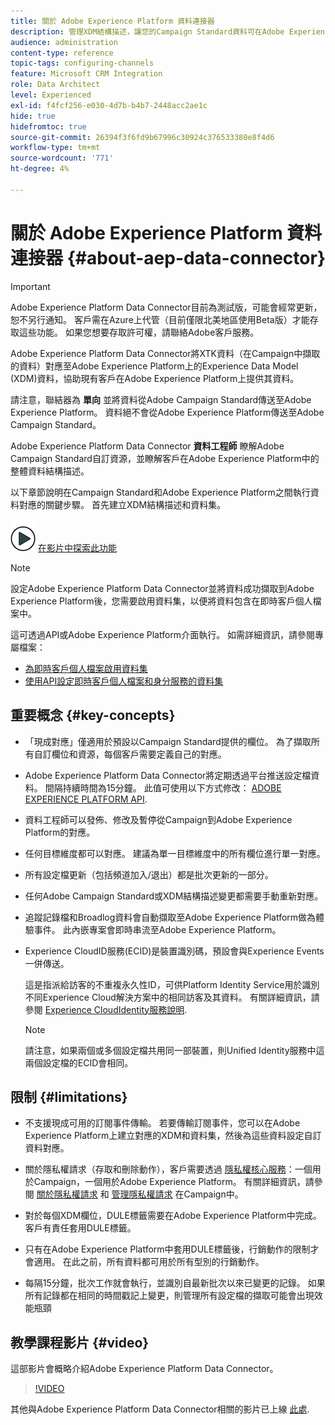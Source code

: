 ```yaml
---
title: 關於 Adobe Experience Platform 資料連接器
description: 管理XDM結構描述，讓您的Campaign Standard資料可在Adobe Experience Platform上使用。
audience: administration
content-type: reference
topic-tags: configuring-channels
feature: Microsoft CRM Integration
role: Data Architect
level: Experienced
exl-id: f4fcf256-e030-4d7b-b4b7-2448acc2ae1c
hide: true
hidefromtoc: true
source-git-commit: 26394f3f6fd9b67996c30924c376533380e8f4d6
workflow-type: tm+mt
source-wordcount: '771'
ht-degree: 4%

---
```


# 關於 Adobe Experience Platform 資料連接器 {#about-aep-data-connector}

>[!IMPORTANT]
>
>Adobe Experience Platform Data Connector目前為測試版，可能會經常更新，恕不另行通知。 客戶需在Azure上代管（目前僅限北美地區使用Beta版）才能存取這些功能。 如果您想要存取許可權，請聯絡Adobe客戶服務。

Adobe Experience Platform Data Connector將XTK資料（在Campaign中擷取的資料）對應至Adobe Experience Platform上的Experience Data Model (XDM)資料，協助現有客戶在Adobe Experience Platform上提供其資料。

請注意，聯結器為 **單向** 並將資料從Adobe Campaign Standard傳送至Adobe Experience Platform。 資料絕不會從Adobe Experience Platform傳送至Adobe Campaign Standard。

Adobe Experience Platform Data Connector **資料工程師** 瞭解Adobe Campaign Standard自訂資源，並瞭解客戶在Adobe Experience Platform中的整體資料結構描述。

以下章節說明在Campaign Standard和Adobe Experience Platform之間執行資料對應的關鍵步驟。 首先建立XDM結構描述和資料集。

![](assets/do-not-localize/how-to-video.png) [在影片中探索此功能](#video)

>[!NOTE]
>設定Adobe Experience Platform Data Connector並將資料成功擷取到Adobe Experience Platform後，您需要啟用資料集，以便將資料包含在即時客戶個人檔案中。
>
>這可透過API或Adobe Experience Platform介面執行。 如需詳細資訊，請參閱專屬檔案：
>
>* [為即時客戶個人檔案啟用資料集](https://experienceleague.adobe.com/docs/experience-platform/rtcdp/datasets/dataset.html)
>* [使用API設定即時客戶個人檔案和身分服務的資料集](https://experienceleague.adobe.com/docs/experience-platform/catalog/api/getting-started.html)

## 重要概念 {#key-concepts}

* 「現成對應」僅適用於預設以Campaign Standard提供的欄位。 為了擷取所有自訂欄位和資源，每個客戶需要定義自己的對應。

* Adobe Experience Platform Data Connector將定期透過平台推送設定檔資料&#x200B;。 間隔持續時間為15分鐘。 此值可使用以下方式修改： [ADOBE EXPERIENCE PLATFORM API](https://experienceleague.adobe.com/docs/experience-platform/ingestion/home.html).

* 資料工程師可以發佈、修改及暫停從Campaign到Adobe Experience Platform的對應。

* 任何目標維度都可以對應。 建議為單一目標維度中的所有欄位進行單一對應。

* 所有設定檔更新（包括頻道加入/退出）都是批次更新的一部分。

* 任何Adobe Campaign Standard或XDM結構描述變更都需要手動重新對應&#x200B;。

* 追蹤記錄檔和Broadlog資料會自動擷取至Adobe Experience Platform做為體驗事件。 此內嵌專案會即時串流至Adobe Experience Platform。

* Experience CloudID服務(ECID)是裝置識別碼，預設會與Experience Events一併傳送。

  這是指派給訪客的不重複永久性ID，可供Platform Identity Service用於識別不同Experience Cloud解決方案中的相同訪客及其資料。 有關詳細資訊，請參閱 [Experience CloudIdentity服務說明](https://experienceleague.adobe.com/docs/id-service/using/home.html).

  >[!NOTE]
  >
  >請注意，如果兩個或多個設定檔共用同一部裝置，則Unified Identity服務中這兩個設定檔的ECID會相同。

## 限制 {#limitations}

* 不支援現成可用的訂閱事件傳輸。 若要傳輸訂閱事件，您可以在Adobe Experience Platform上建立對應的XDM和資料集，然後為這些資料設定自訂資料對應。

* 關於隱私權請求（存取和刪除動作），客戶需要透過 [隱私權核心服務](https://experienceleague.adobe.com/docs/experience-platform/privacy/home.html#how-to-use-privacy-service-to-manage-privacy-job-requests)：一個用於Campaign，一個用於Adobe Experience Platform。 有關詳細資訊，請參閱 [關於隱私權請求](https://experienceleague.adobe.com/docs/campaign-standard/using/getting-started/privacy/privacy-requests.html?lang=zh-Hant#getting-started) 和 [管理隱私權請求](https://helpx.adobe.com/tw/campaign/kb/acs-privacy.html#ManagingPrivacyRequests) 在Campaign中。

* 對於每個XDM欄位，DULE標籤需要在Adobe Experience Platform中完成。 客戶有責任套用DULE標籤。

* 只有在Adobe Experience Platform中套用DULE標籤後，行銷動作的限制才會適用。 在此之前，所有資料都可用於所有型別的行銷動作。

* 每隔15分鐘，批次工作就會執行，並識別自最新批次以來已變更的記錄。 如果所有記錄都在相同的時間戳記上變更，則管理所有設定檔的擷取可能會出現效能瓶頸

## 教學課程影片 {#video}

這部影片會概略介紹Adobe Experience Platform Data Connector。

>[!VIDEO](https://video.tv.adobe.com/v/27304?quality=12&captions=eng)

其他與Adobe Experience Platform Data Connector相關的影片已上線 [此處](https://experienceleague.adobe.com/docs/campaign-learn/campaign-standard-tutorials/administrating/adobe-experience-platform-data-connector/understanding-the-adobe-experience-platform-data-connector.html).

